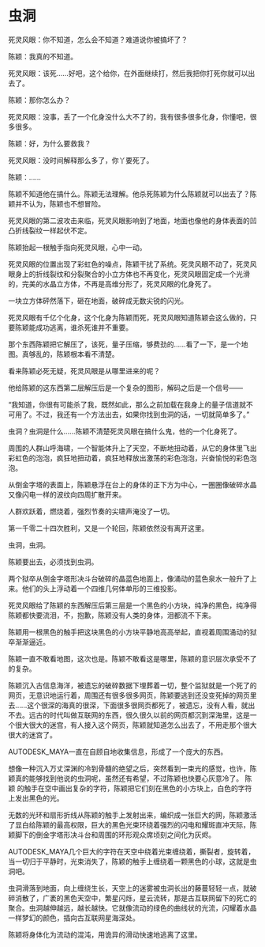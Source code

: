 # 虫洞

死灵风眼：你不知道，怎么会不知道？难道说你被搞坏了？

‌陈颖：我真的不知道。

‌死灵风眼：该死……好吧，这个给你，在外面继续打，然后我把你打死你就可以出去了。

‌陈颖：那你怎么办？

‌死灵风眼：没事，丢了一个化身没什么大不了的，我有很多很多化身，你懂吧，很多很多。

‌陈颖：好，为什么要救我？

‌死灵风眼：没时间解释那么多了，你丫要死了。

陈颖：……

陈颖不知道他在搞什么。陈颖无法理解。他杀死陈颖为什么陈颖就可以出去了？陈颖并不认为，陈颖也不想冒险。

‌死灵风眼的第二波攻击来临，死灵风眼影响到了地面，地面也像他的身体表面的凹凸折线裂纹一样起伏不定。

陈颖抬起一根触手指向死灵风眼，心中一动。

‌死灵风眼的位置出现了彩虹色的噪点，陈颖干扰了系统。死灵风眼不动了，死灵风眼身上的折线裂纹和分裂聚合的小立方体也不再变化，死灵风眼固定成一个光滑的，完美的水晶立方体，不再是高维分形了，死灵风眼的化身死了。

‌一块立方体砰然落下，砸在地面，破碎成无数尖锐的闪光。

‌死灵风眼有千亿个化身，这个化身为陈颖而死，死灵风眼知道陈颖会这么做的，只要陈颖能成功逃离，谁杀死谁并不重要。

‌那个东西陈颖把它解压了，该死，量子压缩，够费劲的……看了一下，是一个地图。真够乱的，陈颖根本看不清楚。

‌看来陈颖必死无疑，死灵风眼是从哪里进来的呢？

‌他给陈颖的这东西第二层解压后是一个复杂的图形，解码之后是一个信号——

‌“我知道，你很有可能杀了我，既然如此，那么之前加载在我身上的量子信道就不可用了。不过，我还有一个方法出去，如果你找到虫洞的话，一切就简单多了。”

‌虫洞？虫洞是什么……陈颖不清楚死灵风眼在搞什么鬼，他的一个化身死了。

周围的人群山呼海啸，一个智能体升上了天空，不断地扭动着，从它的身体里飞出彩虹色的泡泡，疯狂地扭动着，疯狂地释放出激荡的彩色泡泡，兴奋愉悦的彩色泡泡。

从倒金字塔的表面上，陈颖悬浮在台上的身体的正下方为中心，一圈圈像破碎水晶又像闪电一样的波纹向四周扩散开来。

‌人群欢跃着，燃烧着，强烈节奏的尖啸声淹没了一切。

第一千零二十四次胜利，又是一个轮回，陈颖依然没有离开这里。

虫洞，虫洞。

陈颖要出去，必须找到虫洞。

两个狱卒从倒金字塔形决斗台破碎的晶蓝色地面上，像涌动的蓝色泉水一般升了上来。他们的头上浮动着一个四维几何体单形的三维投影。

死灵风眼给了陈颖的东西解压后第三层是一个黑色的小方块，纯净的黑色，纯净得陈颖都快要流泪，不，抱歉，陈颖没有人类的身体，泪都流不下来。

陈颖用一根黑色的触手把这块黑色的小方块平静地高高举起，直视着周围涌动的狱卒渐渐逼近。

陈颖一直不敢看地图，这次也是。陈颖不敢看这是哪里，陈颖的意识层次承受不了的复杂。

陈颖沉入古信息海洋，被遗忘的破碎数据下埋葬着一切，整个监狱就是一个死了的网页，无意识地运行着，周围还有很多很多网页，陈颖要逃到还没变死掉的网页里去……这个很深的海真的很深，下面很多很网页都死了，被遗忘，没有人看，就出不去。远古的时代叫做互联网的东西，很久很久以前的网页都沉到深海里，这是一个很大很大的迷宫，有人接入这个网页，陈颖就知道怎么出去了，不用走那个很大很大的迷宫了。

AUTODESK\_MAYA一直在自顾自地收集信息，形成了一个庞大的东西。

想像一种沉入万丈深渊的冷到骨髓的绝望之后，突然看到一束光的感觉，也许，陈颖真的能够找到他说的虫洞呢，虽然还有希望，不过陈颖也快要心灰意冷了。 陈颖 的触手在空中画出复杂的字符，陈颖把它们刻在黑色的小方块上，白色的字符上发出黑色的光。

‌无数的光环和扇形折线从陈颖的触手上发射出来，编织成一张巨大的网，陈颖激活了显白给陈颖的最高权限，巨大的黑色光束环绕着强烈的闪电和耀斑直冲天际，陈颖脚下的倒金字塔形决斗台和周围的环形观众席顷刻之间化为灰烬。

‌AUTODESK\_MAYA几个巨大的字符在天空中绕着光束缠绕着，撕裂者，旋转着，当一切归于平静时，光束消失了，陈颖的触手上缠绕着一颗黑色的小球，这就是虫洞吧。

‌虫洞滑落到地面，向上缠绕生长，天空上的迷雾被虫洞长出的藤蔓轻轻一点，就破碎消散了，广袤的黑色天空中，繁星闪烁，星云流转，那是古互联网留下的死亡的聚合。虫洞越伸越远，越长越快。它就像流动的绿色的曲线状的光流，闪耀着水晶一样梦幻的颜色，插向古互联网星海深处。

陈颖将身体化为流动的混沌，用诡异的滑动快速地逃离了这里。

